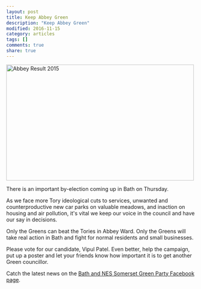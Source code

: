 ```yaml
---
layout: post
title: Keep Abbey Green
description: "Keep Abbey Green"
modified: 2016-11-15
category: articles
tags: []
comments: true
share: true
---
```


<img src="https://c5.staticflickr.com/6/5515/30526597132_ba4665b4c2.jpg" width="500" height="310" alt="Abbey Result 2015"></img>

There is an important by-election coming up in Bath on Thursday.

As we face more Tory ideological cuts to services, unwanted and counterproductive new car parks on valuable meadows, and inaction on housing and air pollution, it's vital we keep our voice in the council and have our say in decisions.

Only the Greens can beat the Tories in Abbey Ward. Only the Greens will take real action in Bath and fight for normal residents and small businesses.

Please vote for our candidate, Vipul Patel. Even better, help the campaign, put up a poster and let your friends know how important it is to get another Green councillor.

Catch the latest news on the <a href="https://www.facebook.com/BathGreens/">
Bath and NES Somerset Green Party Facebook page</a>.


